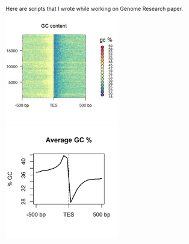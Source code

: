 Here are scripts that I wrote while working on Genome Research paper.
<img src=./GC_Heatmap.jpg width=300> <img src=./GC_AveragePlot.jpg width=300>
